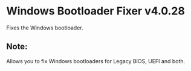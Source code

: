 # Windows Bootloader Fixer v4.0.28
Fixes the Windows bootloader.
## Note:
Allows you to fix Windows bootloaders for Legacy BIOS, UEFI and both.

